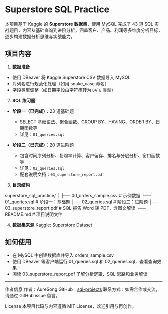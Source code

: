 # Superstore SQL Practice

本项目基于 Kaggle 的 **Superstore 数据集**，使用 MySQL 完成了 43 道 SQL 实战题目，内容从基础查询到进阶分析，涵盖客户、产品、利润等多维度分析目标，逐步构建数据分析思维与实战能力。

## 项目内容

1. **数据准备**
- 使用 DBeaver 将 Kaggle Superstore CSV 数据导入 MySQL
- 对列名进行规范化处理（如用 snake_case 命名）
- 字段类型调整（如日期字段由字符串转为 `DATE` 类型）

2. **SQL 练习题**

- **阶段一（已完成）**：23 道基础题  
  - SELECT 基础语法、聚合函数、GROUP BY、HAVING、ORDER BY、日期函数等  
  - 详见：`01_queries.sql`

- **阶段二（已完成）**：20 道进阶题  
  - 包含时间序列分析、复购率计算、客户留存、排名与分层分析、窗口函数等  
  - 详见：`02_queries.sql`  
  - 配套说明文档：`03_superstore_report.pdf`

3. **目录结构**

superstore_sql_practice/
│
├── 00_orders_sample.csv              # 示例数据
├── 01_queries.sql               # 阶段一：基础题
├── 02_queries.sql               # 阶段二：进阶题
├── 03_superstore_report.pdf         # SQL 报告 Word 转 PDF，含图文解读
└── README.md                 # 项目说明文件

4. **数据集来源**
Kaggle: [Superstore Dataset](https://www.kaggle.com/datasets/vivek468/superstore-dataset-final)

## 如何使用

- 在 MySQL 中创建数据库并导入 orders_sample.csv
- 使用 DBeaver 等客户端运行 01_queries.sql 和 02_queries.sql，查看查询效果
- 阅读 03_superstore_report.pdf 了解分析逻辑、SQL 思路和业务解读



---

作者信息
作者：AureSong
GitHub：[sql-projects](https://github.com/AureSong/sql-projects)
联系方式：如需合作或交流，请通过 GitHub issue 留言。

License
本项目代码与内容遵循 MIT License，欢迎引用与再创作。